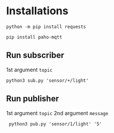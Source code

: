 # Installations
```
python -m pip install requests
```

```
pip install paho-mqtt
```

## Run subscriber
1st argument `topic`
```
python3 sub.py 'sensor/+/light'
```

## Run publisher
1st argument `topic`
2nd argument `message`
```
 python3 pub.py 'sensor/1/light' '5'
```
